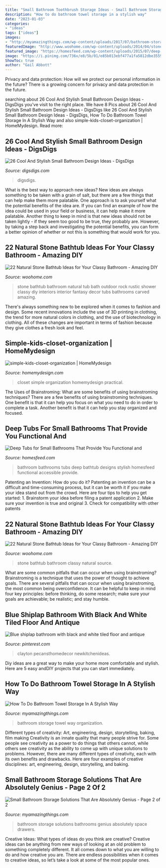 ```yaml
---
title: "Small Bathroom Toothbrush Storage Ideas - Small Bathroom Storage Solutions That Are Absolutely Genius"
description: "How to do bathroom towel storage in a stylish way"
date: "2023-01-03"
categories:
- "ideas"
tags: ["ideas"]
images:
- "http://myamazingthings.com/wp-content/uploads/2017/07/bathroom-storage-12.jpg"
featuredImage: "http://www.woohome.com/wp-content/uploads/2014/04/stone-bathtub-design-ideas-6.jpg"
featured_image: "https://homesfeed.com/wp-content/uploads/2015/07/deep-tubs-for-small-bathrooms-with-natural-tile-floor-and-wall-and-chair-plus-picture-on-wall-decoration-for-stylish-bathroom.jpg"
image: "https://i.pinimg.com/736x/e8/5b/01/e85b013ebf477a1fa5812dbe35593a49.jpg"
ShowToc: true
author: "Gail Abbott"
---
```



Privacy and data protection: How will we protect our personal information in the future?
There is a growing concern for privacy and data protection in the future.

	

		
searching about 26 Cool And Stylish Small Bathroom Design Ideas - DigsDigs you've visit to the right place. We have 8 Pics about 26 Cool And Stylish Small Bathroom Design Ideas - DigsDigs like 26 Cool And Stylish Small Bathroom Design Ideas - DigsDigs, How To Do Bathroom Towel Storage In A Stylish Way and also simple-kids-closet-organization | HomeMydesign. Read more:
		
    
## 26 Cool And Stylish Small Bathroom Design Ideas - DigsDigs

<img loading=lazy src="https://www.digsdigs.com/photos/cool-and-stylish-small-bathroom-design-ideas-23-554x738.jpg" onerror="this.onerror=null;this.src='https://tse4.mm.bing.net/th?id=OIP.3InsbOgUET2l_lEo0mjpagHaJ3&amp;pid=15.1';" alt="26 Cool And Stylish Small Bathroom Design Ideas - DigsDigs">

_Source: digsdigs.com_

>digsdigs. 

	

What is the best way to approach new ideas?
New ideas are always something to be taken with a grain of salt, but there are a few things that can help make them more palatable. One approach is to ask yourself what the potential benefits of the idea are. If you can find an example of how the idea could be used in your field or business, it can help make it more palatable. Another thing to keep in mind is that new ideas should not be taken lightly - if they seem too good to be true, they probably are. However, by taking a step back and investigating the potential benefits, you can form a better opinion of whether or not this is something that would work for you.

    
## 22 Natural Stone Bathtub Ideas For Your Classy Bathroom - Amazing DIY

<img loading=lazy src="http://www.woohome.com/wp-content/uploads/2014/04/stone-bathtub-design-ideas-6.jpg" onerror="this.onerror=null;this.src='https://tse4.mm.bing.net/th?id=OIP.oITMoZHQQ10_Xb0fHH6e7AHaLQ&amp;pid=15.1';" alt="22 Natural Stone Bathtub Ideas for Your Classy Bathroom - Amazing DIY">

_Source: woohome.com_

>stone bathtub bathroom natural tub bath outdoor rock rustic shower classy diy interiors interior fantasy decor tubs bathrooms carved amazing. 

	

There's always something new to be explored when it comes to fashion and design. Some recent innovations include the use of 3D printing in clothing, the trend for more natural colors in clothing, and the use of biotechnology in clothing. All of these changes are important in terms of fashion because they give clothes a fresh look and feel.

    
## Simple-kids-closet-organization | HomeMydesign

<img loading=lazy src="https://homemydesign.com/wp-content/uploads/2014/02/simple-kids-closet-organization.jpg" onerror="this.onerror=null;this.src='https://tse2.mm.bing.net/th?id=OIP.x4rPwoKwy_M08r_OQdr3NAHaJ4&amp;pid=15.1';" alt="simple-kids-closet-organization | HomeMydesign">

_Source: homemydesign.com_

>closet simple organization homemydesign practical. 

	

The Uses of Brainstroming: What are some benefits of using brainstroming techniques?
There are a few benefits of using brainstroming techniques. One benefit is that it can help you focus on what you need to do in order to complete a task. Another benefit is that it can help you stay organized and focused.

    
## Deep Tubs For Small Bathrooms That Provide You Functional And

<img loading=lazy src="https://homesfeed.com/wp-content/uploads/2015/07/deep-tubs-for-small-bathrooms-with-natural-tile-floor-and-wall-and-chair-plus-picture-on-wall-decoration-for-stylish-bathroom.jpg" onerror="this.onerror=null;this.src='https://tse4.mm.bing.net/th?id=OIP.OOupkybQ3sBI2W8N6rXTwQHaKh&amp;pid=15.1';" alt="Deep Tubs for Small Bathrooms That Provide You Functional and">

_Source: homesfeed.com_

>bathroom bathrooms tubs deep bathtub designs stylish homesfeed functional accessible provide. 

	

Patenting an Invention: How do you do it?
Patenting an invention can be a difficult and time-consuming process, but it can be worth it if you make your idea stand out from the crowd. Here are four tips to help you get started: 1. Brainstorm your idea before filing a patent application 
2. Make sure your invention is true and original 
3. Check for compatibility with other patents 

    
## 22 Natural Stone Bathtub Ideas For Your Classy Bathroom - Amazing DIY

<img loading=lazy src="http://www.woohome.com/wp-content/uploads/2014/04/stone-bathtub-design-ideas-7.jpg" onerror="this.onerror=null;this.src='https://tse1.mm.bing.net/th?id=OIP.Kv1SD2uT8pm7q2tQl1emXAHaLH&amp;pid=15.1';" alt="22 Natural Stone Bathtub Ideas for Your Classy Bathroom - Amazing DIY">

_Source: woohome.com_

>stone bathtub bathroom classy natural source. 

	

What are some common pitfalls that can occur when using brainstroming?
Brainstroming is a technique that uses the power of thought to achieve goals. There are several pitfalls that can occur when using brainstroming, the most common being overconfidence. It can be helpful to keep in mind four key principles: before thinking, do some research; make sure your goals are achievable; be realistic; and stay humble.

    
## Blue Shiplap Bathroom With Black And White Tiled Floor And Antique

<img loading=lazy src="https://i.pinimg.com/736x/e8/5b/01/e85b013ebf477a1fa5812dbe35593a49.jpg" onerror="this.onerror=null;this.src='https://tse1.mm.bing.net/th?id=OIP.Ksz-16_jP6w5XrRBbR1IZQHaLH&amp;pid=15.1';" alt="Blue shiplap bathroom with black and white tiled floor and antique">

_Source: pinterest.com_

>clayton pecansthomedecor newkitchenideas. 

	

Diy ideas are a great way to make your home more comfortable and stylish. Here are 5 easy andDIY projects that you can start immediately.

    
## How To Do Bathroom Towel Storage In A Stylish Way

<img loading=lazy src="http://myamazingthings.com/wp-content/uploads/2017/06/towel-storage-3.jpg" onerror="this.onerror=null;this.src='https://tse3.mm.bing.net/th?id=OIP.kxRud2E6LD2Dr3BOrFgCjQHaJ4&amp;pid=15.1';" alt="How To Do Bathroom Towel Storage In A Stylish Way">

_Source: myamazingthings.com_

>bathroom storage towel way organization. 

	

Different types of creativity: Art, engineering, design, storytelling, baking, film making
Creativity is an innate quality that many people strive for. Some people see creativity as a power to do things that others cannot, while others see creativity as the ability to come up with unique solutions to problems. However, there are many different types of creativity, each with its own benefits and drawbacks. Here are four examples of creative disciplines: art, engineering, design, storytelling, and baking.

    
## Small Bathroom Storage Solutions That Are Absolutely Genius - Page 2 Of 2

<img loading=lazy src="http://myamazingthings.com/wp-content/uploads/2017/07/bathroom-storage-12.jpg" onerror="this.onerror=null;this.src='https://tse2.mm.bing.net/th?id=OIP.bt8SLaJhDa_mn2knav-hqAHaJ3&amp;pid=15.1';" alt="Small Bathroom Storage Solutions That Are Absolutely Genius - Page 2 of 2">

_Source: myamazingthings.com_

>bathroom storage solutions bathrooms genius absolutely space drawers. 

	

Creative Ideas: What types of ideas do you think are creative?
Creative ideas can be anything from new ways of looking at an old problem to something completely different. It all comes down to what you are willing to do and how creative you are. There are endless possibilities when it comes to creative ideas, so let’s take a look at some of the most popular ones.

